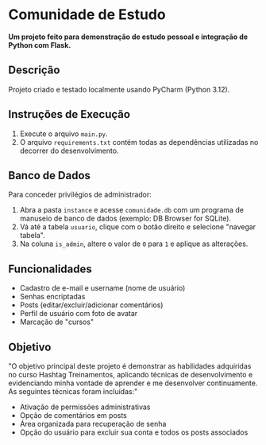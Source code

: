 # Comunidade de Estudo

**Um projeto feito para demonstração de estudo pessoal e integração de Python com Flask.**

## Descrição

Projeto criado e testado localmente usando PyCharm (Python 3.12). 

## Instruções de Execução

1. Execute o arquivo `main.py`.
2. O arquivo `requirements.txt` contém todas as dependências utilizadas no decorrer do desenvolvimento.

## Banco de Dados

Para conceder privilégios de administrador:
1. Abra a pasta `instance` e acesse `comunidade.db` com um programa de manuseio de banco de dados (exemplo: DB Browser for SQLite).
2. Vá até a tabela `usuario`, clique com o botão direito e selecione "navegar tabela".
3. Na coluna `is_admin`, altere o valor de `0` para `1` e aplique as alterações.

## Funcionalidades

- Cadastro de e-mail e username (nome de usuário)
- Senhas encriptadas
- Posts (editar/excluir/adicionar comentários)
- Perfil de usuário com foto de avatar
- Marcação de "cursos"

## Objetivo
"O objetivo principal deste projeto é demonstrar as habilidades adquiridas no curso Hashtag Treinamentos, aplicando técnicas de desenvolvimento e evidenciando minha vontade de aprender e me desenvolver continuamente. As seguintes técnicas foram incluídas:"

- Ativação de permissões administrativas
- Opção de comentários em posts
- Área organizada para recuperação de senha
- Opção do usuário para excluir sua conta e todos os posts associados

